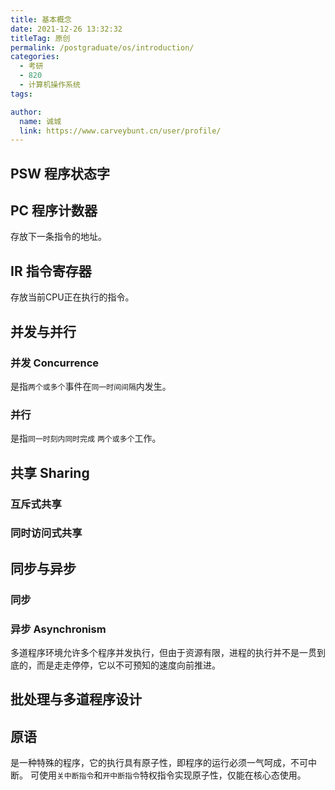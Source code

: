 ```yaml
---
title: 基本概念
date: 2021-12-26 13:32:32
titleTag: 原创
permalink: /postgraduate/os/introduction/
categories: 
  - 考研
  - 820
  - 计算机操作系统
tags: 

author: 
  name: 诚城
  link: https://www.carveybunt.cn/user/profile/
---
```


## PSW 程序状态字

## PC 程序计数器

存放下一条指令的地址。

## IR 指令寄存器

存放当前CPU正在执行的指令。

## 并发与并行

### 并发 Concurrence

是指`两个或多个`事件在`同一时间间隔`内发生。

### 并行

是指`同一时刻内同时完成` `两个或多个`工作。

## 共享 Sharing

### 互斥式共享

### 同时访问式共享

## 同步与异步

### 同步

### 异步 Asynchronism

多道程序环境允许多个程序并发执行，但由于资源有限，进程的执行并不是一贯到底的，而是走走停停，它以不可预知的速度向前推进。

## 批处理与多道程序设计

## 原语

是一种特殊的程序，它的执行具有原子性，即程序的运行必须一气呵成，不可中断。
可使用`关中断指令`和`开中断指令`特权指令实现原子性，仅能在核心态使用。